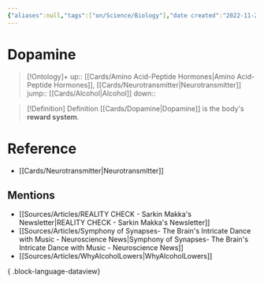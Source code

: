```yaml
---
{"aliases":null,"tags":["on/Science/Biology"],"date created":"2022-11-28 Mon","edited":"2023-04-06 Thu","dg-publish":true,"permalink":"/cards/dopamine/","dgPassFrontmatter":true}
---
```


# Dopamine

> [!Ontology]+
> up:: [[Cards/Amino Acid-Peptide Hormones\|Amino Acid-Peptide Hormones]], [[Cards/Neurotransmitter\|Neurotransmitter]]
> jump:: [[Cards/Alcohol\|Alcohol]]
> down:: 

> [!Definition] Definition
> [[Cards/Dopamine\|Dopamine]] is the body's **reward system**.

# Reference
- [[Cards/Neurotransmitter\|Neurotransmitter]]

## Mentions
- [[Sources/Articles/REALITY CHECK - Sarkin Makka's Newsletter\|REALITY CHECK - Sarkin Makka's Newsletter]]
- [[Sources/Articles/Symphony of Synapses- The Brain's Intricate Dance with Music - Neuroscience News\|Symphony of Synapses- The Brain's Intricate Dance with Music - Neuroscience News]]
- [[Sources/Articles/WhyAlcoholLowers\|WhyAlcoholLowers]]

{ .block-language-dataview}
